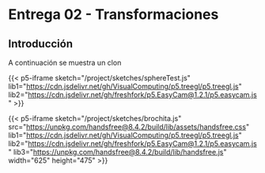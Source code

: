 # Entrega 02 - Transformaciones

## Introducción

A continuación se muestra un clon 



{{< p5-iframe sketch="/project/sketches/sphereTest.js"  lib1="https://cdn.jsdelivr.net/gh/VisualComputing/p5.treegl/p5.treegl.js" lib2="https://cdn.jsdelivr.net/gh/freshfork/p5.EasyCam@1.2.1/p5.easycam.js" >}}


{{< p5-iframe sketch="/project/sketches/brochita.js" src="https://unpkg.com/handsfree@8.4.2/build/lib/assets/handsfree.css"  lib1="https://cdn.jsdelivr.net/gh/VisualComputing/p5.treegl/p5.treegl.js" lib2="https://cdn.jsdelivr.net/gh/freshfork/p5.EasyCam@1.2.1/p5.easycam.js"  lib3="https://unpkg.com/handsfree@8.4.2/build/lib/handsfree.js" width="625" height="475" >}}



